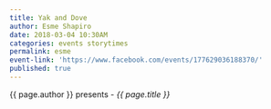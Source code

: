 ```yaml
---
title: Yak and Dove
author: Esme Shapiro
date: 2018-03-04 10:30AM
categories: events storytimes
permalink: esme
event-link: 'https://www.facebook.com/events/177629036188370/'
published: true
---
```

{{ page.author }} presents - *{{ page.title }}*
